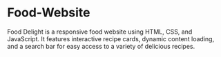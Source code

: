 # Food-Website
Food Delight is a responsive food website using HTML, CSS, and JavaScript. It features interactive recipe cards, dynamic content loading, and a search bar for easy access to a variety of delicious recipes.
